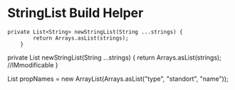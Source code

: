 StringList Build Helper
=======================

```
private List<String> newStringList(String ...strings) {
        return Arrays.asList(strings);
    }
```
private List<String> newStringList(String ...strings) {
        return Arrays.asList(strings); //IMmodificable
    }

List<String> propNames = new ArrayList<String>(Arrays.asList("type", "standort", "name"));